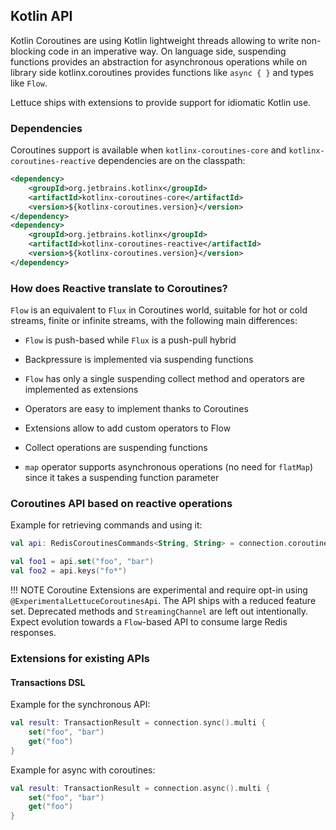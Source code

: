 ## Kotlin API

Kotlin Coroutines are using Kotlin lightweight threads allowing to write
non-blocking code in an imperative way. On language side, suspending
functions provides an abstraction for asynchronous operations while on
library side kotlinx.coroutines provides functions like `async { }` and
types like `Flow`.

Lettuce ships with extensions to provide support for idiomatic Kotlin
use.

### Dependencies

Coroutines support is available when `kotlinx-coroutines-core` and
`kotlinx-coroutines-reactive` dependencies are on the classpath:

``` xml
<dependency>
    <groupId>org.jetbrains.kotlinx</groupId>
    <artifactId>kotlinx-coroutines-core</artifactId>
    <version>${kotlinx-coroutines.version}</version>
</dependency>
<dependency>
    <groupId>org.jetbrains.kotlinx</groupId>
    <artifactId>kotlinx-coroutines-reactive</artifactId>
    <version>${kotlinx-coroutines.version}</version>
</dependency>
```

### How does Reactive translate to Coroutines?

`Flow` is an equivalent to `Flux` in Coroutines world, suitable for hot
or cold streams, finite or infinite streams, with the following main
differences:

- `Flow` is push-based while `Flux` is a push-pull hybrid

- Backpressure is implemented via suspending functions

- `Flow` has only a single suspending collect method and operators are
  implemented as extensions

- Operators are easy to implement thanks to Coroutines

- Extensions allow to add custom operators to Flow

- Collect operations are suspending functions

- `map` operator supports asynchronous operations (no need for
  `flatMap`) since it takes a suspending function parameter

### Coroutines API based on reactive operations

Example for retrieving commands and using it:

``` kotlin
val api: RedisCoroutinesCommands<String, String> = connection.coroutines()

val foo1 = api.set("foo", "bar")
val foo2 = api.keys("fo*")
```

!!! NOTE
    Coroutine Extensions are experimental and require opt-in using
    `@ExperimentalLettuceCoroutinesApi`. The API ships with a reduced
    feature set. Deprecated methods and `StreamingChannel` are left out
    intentionally. Expect evolution towards a `Flow`-based API to consume
    large Redis responses.

### Extensions for existing APIs

#### Transactions DSL

Example for the synchronous API:

``` kotlin
val result: TransactionResult = connection.sync().multi {
    set("foo", "bar")
    get("foo")
}
```

Example for async with coroutines:

``` kotlin
val result: TransactionResult = connection.async().multi {
    set("foo", "bar")
    get("foo")
}
```
